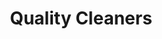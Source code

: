 ---
title: "Quality Cleaners"
url: /ciudad-guayana-puerto-ordaz/quality-cleaners-avenida-puerto-rico/
shop: Wäscherei
---
